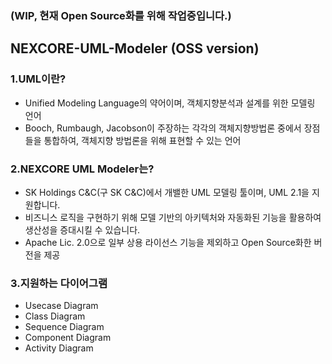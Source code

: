 ### (WIP, 현재 Open Source화를 위해 작업중입니다.)
## NEXCORE-UML-Modeler (OSS version)

### 1.UML이란?

* Unified Modeling Language의 약어이며, 객체지향분석과 설계를 위한 모델링 언어
* Booch, Rumbaugh, Jacobson이 주장하는 각각의 객체지향방법론 중에서 장점들을 통합하여, 객체지향 방법론을 위해 표현할 수 있는 언어

### 2.NEXCORE UML Modeler는? 

* SK Holdings C&C(구 SK C&C)에서 개밸한 UML 모델링 툴이며, UML 2.1을 지원합니다.
* 비즈니스 로직을 구현하기 위해 모델 기반의 아키텍처와 자동화된 기능을 활용하여 생산성을 증대시킬 수 있습니다.
* Apache Lic. 2.0으로 일부 상용 라이선스 기능을 제외하고 Open Source화한 버전을 제공

### 3.지원하는 다이어그램 

* Usecase Diagram
* Class Diagram
* Sequence Diagram
* Component Diagram
* Activity Diagram
